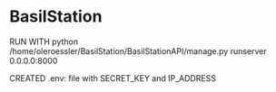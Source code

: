 # BasilStation

RUN WITH 
python /home/oleroessler/BasilStation/BasilStationAPI/manage.py runserver 0.0.0.0:8000

CREATED 
.env: file with SECRET_KEY and IP_ADDRESS


